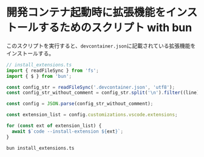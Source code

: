 # 開発コンテナ起動時に拡張機能をインストールするためのスクリプト with bun

このスクリプトを実行すると、`devcontainer.json`に記載されている拡張機能をインストールする。


```ts
// install_extensions.ts
import { readFileSync } from 'fs';
import { $ } from 'bun';

const config_str = readFileSync('.devcontainer.json', 'utf8');
const config_str_without_comment = config_str.split('\n').filter((line) => !line.match(/^\s*\/\/ /)).join('\n');

const config = JSON.parse(config_str_without_comment);

const extension_list = config.customizations.vscode.extensions;

for (const ext of extension_list) {
  await $`code --install-extension ${ext}`;
}
```

```sh
bun install_extensions.ts
```
